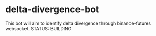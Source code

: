 # delta-divergence-bot
This bot will aim to identify delta divergence through binance-futures websocket.
STATUS: BUILDING
